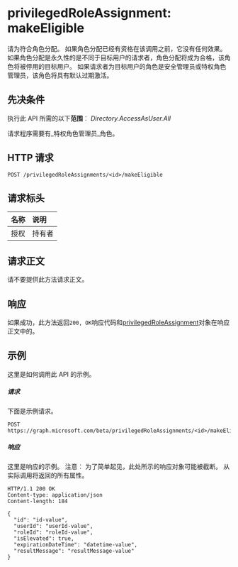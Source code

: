 # <a name="privilegedroleassignment-makeeligible"></a>privilegedRoleAssignment: makeEligible
请为符合角色分配。 如果角色分配已经有资格在该调用之前，它没有任何效果。 如果角色分配是永久性的是不同于目标用户的请求者，角色分配将成为合格，该角色将被停用的目标用户。 如果请求者为目标用户的角色是安全管理员或特权角色管理员，该角色将具有默认过期激活。

## <a name="prerequisites"></a>先决条件
执行此 API 所需的以下**范围**︰ _Directory.AccessAsUser.All_


请求程序需要有_特权角色管理员_角色。 
## <a name="http-request"></a>HTTP 请求
<!-- { "blockType": "ignored" } -->
```http
POST /privilegedRoleAssignments/<id>/makeEligible
```
## <a name="request-headers"></a>请求标头
| 名称       | 说明|
|:---------------|:----------|
| 授权  | 持有者<code>|

## <a name="request-body"></a>请求正文
请不要提供此方法请求正文。
## <a name="response"></a>响应
如果成功，此方法返回`200, OK`响应代码和[privilegedRoleAssignment](../resources/privilegedroleassignment.md)对象在响应正文中的。

## <a name="example"></a>示例
这里是如何调用此 API 的示例。
##### <a name="request"></a>请求
下面是示例请求。
<!-- {
  "blockType": "request",
  "name": "privilegedroleassignment_makeeligible"
}-->
```http
POST https://graph.microsoft.com/beta/privilegedRoleAssignments/<id>/makeEligible
```

##### <a name="response"></a>响应
这里是响应的示例。 注意︰ 为了简单起见，此处所示的响应对象可能被截断。 从实际调用将返回的所有属性。
<!-- {
  "blockType": "response",
  "truncated": true,
  "@odata.type": "microsoft.graph.privilegedRoleAssignment"
} -->
```http
HTTP/1.1 200 OK
Content-type: application/json
Content-length: 184

{
  "id": "id-value",
  "userId": "userId-value",
  "roleId": "roleId-value",
  "isElevated": true,
  "expirationDateTime": "datetime-value",
  "resultMessage": "resultMessage-value"
}
```

<!-- uuid: 8fcb5dbc-d5aa-4681-8e31-b001d5168d79
2015-10-25 14:57:30 UTC -->
<!-- {
  "type": "#page.annotation",
  "description": "privilegedRoleAssignment: makeEligible",
  "keywords": "",
  "section": "documentation",
  "tocPath": ""
}-->